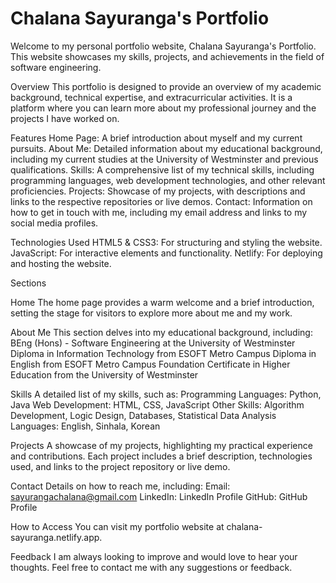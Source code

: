 # Chalana Sayuranga's Portfolio

Welcome to my personal portfolio website, Chalana Sayuranga's Portfolio. This website showcases my skills, projects, and achievements in the field of software engineering.

Overview
This portfolio is designed to provide an overview of my academic background, technical expertise, and extracurricular activities. It is a platform where you can learn more about my professional journey and the projects I have worked on.

Features
Home Page: A brief introduction about myself and my current pursuits.
About Me: Detailed information about my educational background, including my current studies at the University of Westminster and previous qualifications.
Skills: A comprehensive list of my technical skills, including programming languages, web development technologies, and other relevant proficiencies.
Projects: Showcase of my projects, with descriptions and links to the respective repositories or live demos.
Contact: Information on how to get in touch with me, including my email address and links to my social media profiles.

Technologies Used
    HTML5 & CSS3: For structuring and styling the website.
    JavaScript: For interactive elements and functionality.
    Netlify: For deploying and hosting the website.

Sections

Home
The home page provides a warm welcome and a brief introduction, setting the stage for visitors to explore more about me and my work.

About Me
This section delves into my educational background, including:
    BEng (Hons) - Software Engineering at the University of Westminster
    Diploma in Information Technology from ESOFT Metro Campus
    Diploma in English from ESOFT Metro Campus
    Foundation Certificate in Higher Education from the University of Westminster

Skills
A detailed list of my skills, such as:
    Programming Languages: Python, Java
    Web Development: HTML, CSS, JavaScript
    Other Skills: Algorithm Development, Logic Design, Databases, Statistical Data Analysis
    Languages: English, Sinhala, Korean

Projects
A showcase of my projects, highlighting my practical experience and contributions. Each project includes a brief description, technologies used, and links to the              project repository or live demo.

Contact
Details on how to reach me, including:
    Email: sayurangachalana@gmail.com
    LinkedIn: LinkedIn Profile
    GitHub: GitHub Profile

How to Access
You can visit my portfolio website at chalana-sayuranga.netlify.app.

Feedback
I am always looking to improve and would love to hear your thoughts. Feel free to contact me with any suggestions or feedback.
